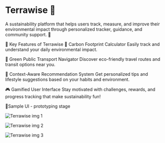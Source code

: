 
# Terrawise 🌱
A sustainability platform that helps users track, measure, and improve their environmental impact through personalized tracker, guidance, and community support. 🤝



🌟 Key Features of Terrawise
🧮 Carbon Footprint Calculator
Easily track and understand your daily environmental impact.

🚉 Green Public Transport Navigator
Discover eco-friendly travel routes and transit options near you.

🤖 Context-Aware Recommendation System
Get personalized tips and lifestyle suggestions based on your habits and environment.

🎮 Gamified User Interface
Stay motivated with challenges, rewards, and progress tracking that make sustainability fun!


🌟Sample UI - prototyping stage  


![Terrawise img 1](https://github.com/user-attachments/assets/eaf558b1-aea7-4f64-b860-50ac71ae1963)

![Terrawise img 2](https://github.com/user-attachments/assets/ac8655d8-0cc0-428d-8c55-e39969575698)

![Terrawise img 3](https://github.com/user-attachments/assets/442e7868-5a56-4121-883f-f15222341b71)


